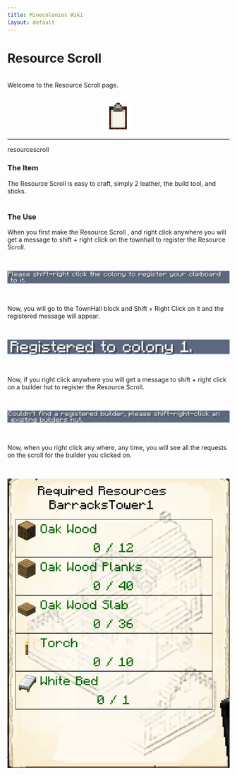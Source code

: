 ```yaml
---
title: Minecolonies Wiki
layout: default
---
```

# Resource Scroll 


<br>
Welcome to the Resource Scroll page. 
<br>

<br>
<p style="text-align:center;"><img src="../../assets/images/icons/minecolonies/clipboard.png" alt="Resource Scroll"></p>
    <hr />
<div class="infobox box text-center">
    <recipe>resourcescroll</recipe>
</div>

### The Item

The Resource Scroll  is easy to craft, simply 2 leather, the build tool, and sticks.  
<br>

### The Use

When you first make the Resource Scroll , and right click anywhere you will get a message to shift + right click on the townhall to register the Resource Scroll. 

<br>
<p style="text-align:center;"><img src="../../assets/images/items/clipboardinitmessage.png" alt="Resource Scroll Initial Message"></p>
<br>

Now, you will go to the TownHall block and Shift + Right Click on it and the registered message will appear.

<br>
<p style="text-align:center;"><img src="../../assets/images/items/clipboardregistered.png" alt="Resource Scroll Registered Message"></p>
<br>

Now, if you right click anywhere you will get a message to shift + right click on a builder hut to register the Resource Scroll. 

<br>
<p style="text-align:center;"><img src="../../assets/images/items/resourcebuilderinitmessage.png" alt="Resource Scroll Builder Message"></p>
<br>

Now, when you right click any where, any time, you will see all the requests on the scroll for the builder you clicked on. 

<br>
<p style="text-align:center;"><img src="../../assets/images/items/resourcescrolluse.png" alt="Resource Scroll Use"></p>
<br>
